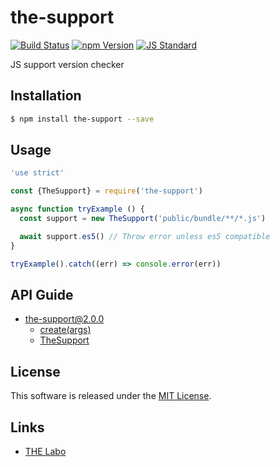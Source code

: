 the-support
==========

<!---
This file is generated by the-tmpl. Do not update manually.
--->

<!-- Badge Start -->
<a name="badges"></a>

[![Build Status][bd_travis_shield_url]][bd_travis_url]
[![npm Version][bd_npm_shield_url]][bd_npm_url]
[![JS Standard][bd_standard_shield_url]][bd_standard_url]

[bd_repo_url]: https://github.com/the-labo/the-support
[bd_travis_url]: http://travis-ci.org/the-labo/the-support
[bd_travis_shield_url]: http://img.shields.io/travis/the-labo/the-support.svg?style=flat
[bd_travis_com_url]: http://travis-ci.com/the-labo/the-support
[bd_travis_com_shield_url]: https://api.travis-ci.com/the-labo/the-support.svg?token=
[bd_license_url]: https://github.com/the-labo/the-support/blob/master/LICENSE
[bd_npm_url]: http://www.npmjs.org/package/the-support
[bd_npm_shield_url]: http://img.shields.io/npm/v/the-support.svg?style=flat
[bd_standard_url]: http://standardjs.com/
[bd_standard_shield_url]: https://img.shields.io/badge/code%20style-standard-brightgreen.svg

<!-- Badge End -->


<!-- Description Start -->
<a name="description"></a>

JS support version checker

<!-- Description End -->


<!-- Overview Start -->
<a name="overview"></a>



<!-- Overview End -->


<!-- Sections Start -->
<a name="sections"></a>

<!-- Section from "doc/guides/01.Installation.md.hbs" Start -->

<a name="section-doc-guides-01-installation-md"></a>

Installation
-----

```bash
$ npm install the-support --save
```


<!-- Section from "doc/guides/01.Installation.md.hbs" End -->

<!-- Section from "doc/guides/02.Usage.md.hbs" Start -->

<a name="section-doc-guides-02-usage-md"></a>

Usage
---------

```javascript
'use strict'

const {TheSupport} = require('the-support')

async function tryExample () {
  const support = new TheSupport('public/bundle/**/*.js')

  await support.es5() // Throw error unless es5 compatible
}

tryExample().catch((err) => console.error(err))

```


<!-- Section from "doc/guides/02.Usage.md.hbs" End -->

<!-- Section from "doc/guides/10.API Guide.md.hbs" Start -->

<a name="section-doc-guides-10-a-p-i-guide-md"></a>

API Guide
-----

+ [the-support@2.0.0](./doc/api/api.md)
  + [create(args)](./doc/api/api.md#the-support-function-create)
  + [TheSupport](./doc/api/api.md#the-support-class)


<!-- Section from "doc/guides/10.API Guide.md.hbs" End -->


<!-- Sections Start -->


<!-- LICENSE Start -->
<a name="license"></a>

License
-------
This software is released under the [MIT License](https://github.com/the-labo/the-support/blob/master/LICENSE).

<!-- LICENSE End -->


<!-- Links Start -->
<a name="links"></a>

Links
------

+ [THE Labo][t_h_e_labo_url]

[t_h_e_labo_url]: https://github.com/the-labo

<!-- Links End -->
